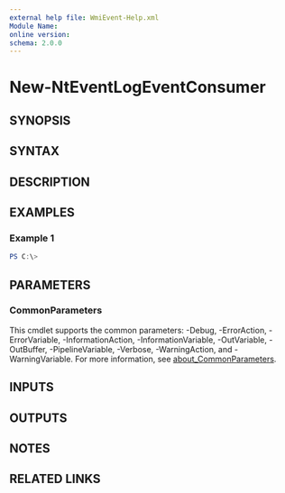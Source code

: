 ```yaml
---
external help file: WmiEvent-Help.xml
Module Name:
online version:
schema: 2.0.0
---
```


# New-NtEventLogEventConsumer

## SYNOPSIS

## SYNTAX

## DESCRIPTION

## EXAMPLES

### Example 1
```powershell
PS C:\> 
```



## PARAMETERS

### CommonParameters
This cmdlet supports the common parameters: -Debug, -ErrorAction, -ErrorVariable, -InformationAction, -InformationVariable, -OutVariable, -OutBuffer, -PipelineVariable, -Verbose, -WarningAction, and -WarningVariable. For more information, see [about_CommonParameters](http://go.microsoft.com/fwlink/?LinkID=113216).

## INPUTS

## OUTPUTS

## NOTES

## RELATED LINKS
